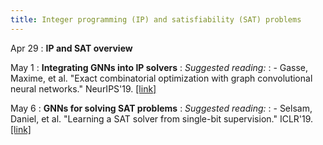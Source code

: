 ```yaml
---
title: Integer programming (IP) and satisfiability (SAT) problems
---
```


Apr 29
: **IP and SAT overview**

May 1
: **Integrating GNNs into IP solvers**
: *Suggested reading:*
: - Gasse, Maxime, et al. "Exact combinatorial optimization with graph convolutional neural networks." NeurIPS'19. [[link]](https://arxiv.org/pdf/1906.01629.pdf)

May 6
: **GNNs for solving SAT problems**
: *Suggested reading:*
: - Selsam, Daniel, et al. "Learning a SAT solver from single-bit supervision." ICLR'19. [[link]](https://arxiv.org/pdf/1802.03685.pdf)
